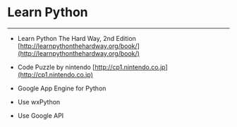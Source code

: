 # Learn Python 

---

* Learn Python The Hard Way, 2nd Edition
[http://learnpythonthehardway.org/book/](http://learnpythonthehardway.org/book/)

* Code Puzzle by nintendo
[http://cp1.nintendo.co.jp](http://cp1.nintendo.co.jp)

* Google App Engine for Python

* Use wxPython

* Use Google API
